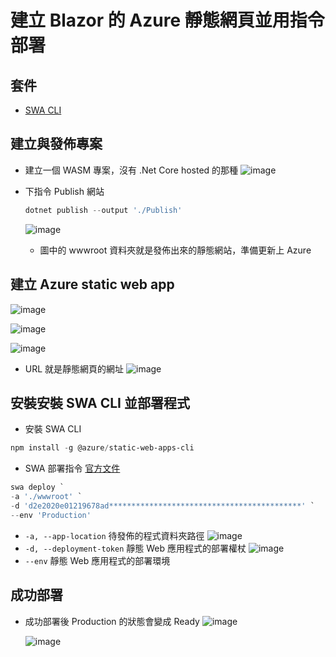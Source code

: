 # 建立 Blazor 的 Azure 靜態網頁並用指令部署

## 套件

- [SWA CLI](https://azure.github.io/static-web-apps-cli/)

## 建立與發佈專案

- 建立一個 WASM 專案，沒有 .Net Core hosted 的那種
  ![image](https://user-images.githubusercontent.com/37999690/196342251-4a2954bc-5ef3-4090-8488-f87b313eaf6e.png)

- 下指令 Publish 網站

  ```powershell
  dotnet publish --output './Publish'
  ```

  ![image](https://user-images.githubusercontent.com/37999690/196342776-e731e540-287d-4f2e-afa1-7668f2685d5b.png)

  - 圖中的 wwwroot 資料夾就是發佈出來的靜態網站，準備更新上 Azure

## 建立 Azure static web app

![image](https://user-images.githubusercontent.com/37999690/196345467-8a1206c8-fbbd-4f6f-91e8-adb654bb9be3.png)

![image](https://user-images.githubusercontent.com/37999690/196345645-798f7f30-fcfe-48df-8fb0-b229a0cbd149.png)

![image](https://user-images.githubusercontent.com/37999690/196345898-caebbe3e-65b9-42ed-923c-c0aea9df621e.png)

- URL 就是靜態網頁的網址
  ![image](https://user-images.githubusercontent.com/37999690/196349278-88ac3703-9014-4959-9d7c-c347624ec56d.png)

## 安裝安裝 SWA CLI 並部署程式

- 安裝 SWA CLI

```powershell
npm install -g @azure/static-web-apps-cli
```

- SWA 部署指令 [官方文件](https://azure.github.io/static-web-apps-cli/docs/cli/swa-deploy#options)

```powershell
swa deploy `
-a './wwwroot' `
-d 'd2e2020e01219678ad*******************************************' `
--env 'Production'

```

- `-a, --app-location` 待發佈的程式資料夾路徑
  ![image](https://user-images.githubusercontent.com/37999690/196360614-45015aca-4276-4ee0-8324-ed5e5f9f3a71.png)
- `-d, --deployment-token` 靜態 Web 應用程式的部署權杖
  ![image](https://user-images.githubusercontent.com/37999690/196361679-5d2b8f7f-837f-4e6d-90e5-2a5b7fb22334.png)
- `--env` 靜態 Web 應用程式的部署環境

## 成功部署

- 成功部署後 Production 的狀態會變成 Ready
  ![image](https://user-images.githubusercontent.com/37999690/196366614-b935f0e8-12a1-45fa-a23d-d7a9a1d4cfac.png)

  ![image](https://user-images.githubusercontent.com/37999690/196366752-7e8a93cc-c1db-4761-92db-8dab5f20c8f0.png)

